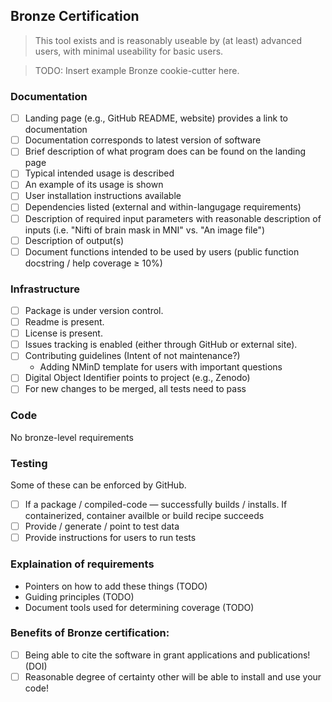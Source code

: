 ## Bronze Certification
> This tool exists and is reasonably useable by (at least) advanced users, with minimal useability for basic users.

> TODO: Insert example Bronze cookie-cutter here.

### Documentation

- [ ] Landing page (e.g., GitHub README, website) provides a link to documentation
- [ ] Documentation corresponds to latest version of software
- [ ] Brief description of what program does can be found on the landing page
- [ ] Typical intended usage is described
- [ ] An example of its usage is shown
- [ ] User installation instructions available
- [ ] Dependencies listed (external and within-langugage requirements)
- [ ] Description of required input parameters with reasonable description of inputs (i.e. "Nifti of brain mask in MNI" vs. "An image file")
- [ ] Description of output(s)
- [ ] Document functions intended to be used by users (public function docstring / help coverage ≥ 10%)

### Infrastructure

- [ ] Package is under version control.
- [ ] Readme is present.
- [ ] License is present.
- [ ] Issues tracking is enabled (either through GitHub or external site).
- [ ] Contributing guidelines (Intent of not maintenance?)
  - Adding NMinD template for users with important questions
- [ ] Digital Object Identifier points to project (e.g., Zenodo)
- [ ] For new changes to be merged, all tests need to pass

### Code

No bronze-level requirements

### Testing

Some of these can be enforced by GitHub.

- [ ] If a package / compiled-code ― successfully builds / installs. If containerized, container availble or build recipe succeeds
- [ ] Provide / generate / point to test data
- [ ] Provide instructions for users to run tests

### Explaination of requirements
 - Pointers on how to add these things (TODO)
 - Guiding principles (TODO)
 - Document tools used for determining coverage (TODO)

### Benefits of Bronze certification:
- [ ] Being able to cite the software in grant applications and publications! (DOI)
- [ ] Reasonable degree of certainty other will be able to install and use your code!
